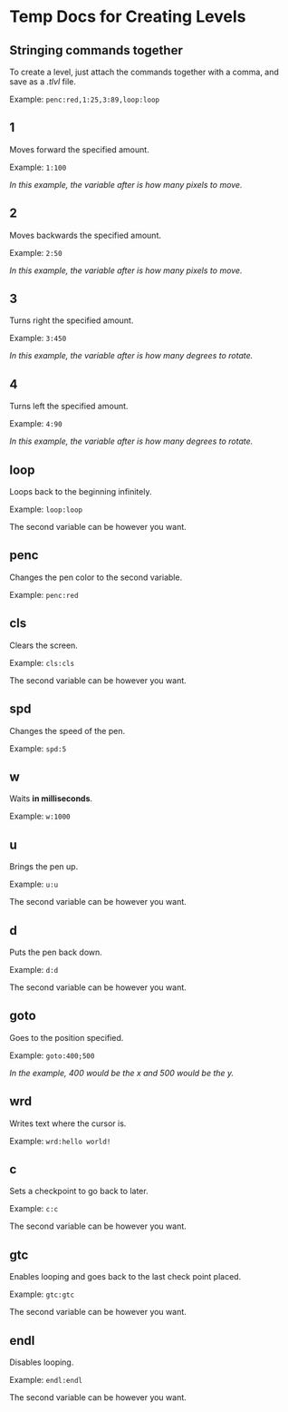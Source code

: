 # Temp Docs for Creating Levels

## Stringing commands together
To create a level, just attach the commands together with a comma, and save as a *.tlvl* file.

Example: `penc:red,1:25,3:89,loop:loop`

## 1

Moves forward the specified amount.

Example: `1:100`

*In this example, the variable after is how many pixels to move.*

## 2

Moves backwards the specified amount.

Example: `2:50`

*In this example, the variable after is how many pixels to move.*

## 3

Turns right the specified amount.

Example: `3:450`

*In this example, the variable after is how many degrees to rotate.*

## 4

Turns left the specified amount.

Example: `4:90`

*In this example, the variable after is how many degrees to rotate.*

## loop

Loops back to the beginning infinitely.

Example: `loop:loop`

The second variable can be however you want.

## penc

Changes the pen color to the second variable.

Example: `penc:red`

## cls

Clears the screen.

Example: `cls:cls`

The second variable can be however you want.

## spd

Changes the speed of the pen.

Example: `spd:5`

## w

Waits **in milliseconds**.

Example: `w:1000`

## u

Brings the pen up.

Example: `u:u`

The second variable can be however you want.

## d

Puts the pen back down.

Example: `d:d`

The second variable can be however you want.

## goto

Goes to the position specified.

Example: `goto:400;500`

*In the example, 400 would be the x and 500 would be the y.*

## wrd

Writes text where the cursor is.

Example: `wrd:hello world!`

## c

Sets a checkpoint to go back to later.

Example: `c:c`

The second variable can be however you want.

## gtc
Enables looping and goes back to the last check point placed.


Example: `gtc:gtc`

The second variable can be however you want.

## endl

Disables looping.

Example: `endl:endl`

The second variable can be however you want.
